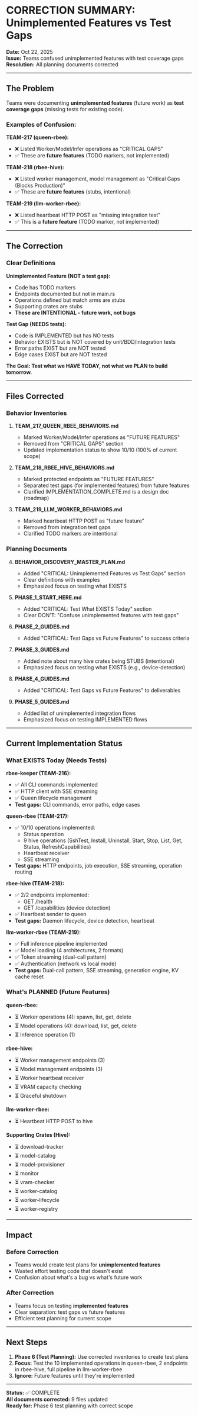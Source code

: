 # CORRECTION SUMMARY: Unimplemented Features vs Test Gaps

**Date:** Oct 22, 2025  
**Issue:** Teams confused unimplemented features with test coverage gaps  
**Resolution:** All planning documents corrected

---

## The Problem

Teams were documenting **unimplemented features** (future work) as **test coverage gaps** (missing tests for existing code).

### Examples of Confusion:

**TEAM-217 (queen-rbee):**
- ❌ Listed Worker/Model/Infer operations as "CRITICAL GAPS"
- ✅ These are **future features** (TODO markers, not implemented)

**TEAM-218 (rbee-hive):**
- ❌ Listed worker management, model management as "Critical Gaps (Blocks Production)"
- ✅ These are **future features** (stubs, intentional)

**TEAM-219 (llm-worker-rbee):**
- ❌ Listed heartbeat HTTP POST as "missing integration test"
- ✅ This is a **future feature** (TODO marker, not implemented)

---

## The Correction

### Clear Definitions

**Unimplemented Feature (NOT a test gap):**
- Code has TODO markers
- Endpoints documented but not in main.rs
- Operations defined but match arms are stubs
- Supporting crates are stubs
- **These are INTENTIONAL - future work, not bugs**

**Test Gap (NEEDS tests):**
- Code is IMPLEMENTED but has NO tests
- Behavior EXISTS but is NOT covered by unit/BDD/integration tests
- Error paths EXIST but are NOT tested
- Edge cases EXIST but are NOT tested

**The Goal: Test what we HAVE TODAY, not what we PLAN to build tomorrow.**

---

## Files Corrected

### Behavior Inventories
1. **TEAM_217_QUEEN_RBEE_BEHAVIORS.md**
   - Marked Worker/Model/Infer operations as "FUTURE FEATURES"
   - Removed from "CRITICAL GAPS" section
   - Updated implementation status to show 10/10 (100% of current scope)

2. **TEAM_218_RBEE_HIVE_BEHAVIORS.md**
   - Marked protected endpoints as "FUTURE FEATURES"
   - Separated test gaps (for implemented features) from future features
   - Clarified IMPLEMENTATION_COMPLETE.md is a design doc (roadmap)

3. **TEAM_219_LLM_WORKER_BEHAVIORS.md**
   - Marked heartbeat HTTP POST as "future feature"
   - Removed from integration test gaps
   - Clarified TODO markers are intentional

### Planning Documents
4. **BEHAVIOR_DISCOVERY_MASTER_PLAN.md**
   - Added "CRITICAL: Unimplemented Features vs Test Gaps" section
   - Clear definitions with examples
   - Emphasized focus on testing what EXISTS

5. **PHASE_1_START_HERE.md**
   - Added "CRITICAL: Test What EXISTS Today" section
   - Clear DON'T: "Confuse unimplemented features with test gaps"

6. **PHASE_2_GUIDES.md**
   - Added "CRITICAL: Test Gaps vs Future Features" to success criteria

7. **PHASE_3_GUIDES.md**
   - Added note about many hive crates being STUBS (intentional)
   - Emphasized focus on testing what EXISTS (e.g., device-detection)

8. **PHASE_4_GUIDES.md**
   - Added "CRITICAL: Test Gaps vs Future Features" to deliverables

9. **PHASE_5_GUIDES.md**
   - Added list of unimplemented integration flows
   - Emphasized focus on testing IMPLEMENTED flows

---

## Current Implementation Status

### What EXISTS Today (Needs Tests)

**rbee-keeper (TEAM-216):**
- ✅ All CLI commands implemented
- ✅ HTTP client with SSE streaming
- ✅ Queen lifecycle management
- **Test gaps:** CLI commands, error paths, edge cases

**queen-rbee (TEAM-217):**
- ✅ 10/10 operations implemented:
  - Status operation
  - 9 hive operations (SshTest, Install, Uninstall, Start, Stop, List, Get, Status, RefreshCapabilities)
  - Heartbeat receiver
  - SSE streaming
- **Test gaps:** HTTP endpoints, job execution, SSE streaming, operation routing

**rbee-hive (TEAM-218):**
- ✅ 2/2 endpoints implemented:
  - GET /health
  - GET /capabilities (device detection)
- ✅ Heartbeat sender to queen
- **Test gaps:** Daemon lifecycle, device detection, heartbeat

**llm-worker-rbee (TEAM-219):**
- ✅ Full inference pipeline implemented
- ✅ Model loading (4 architectures, 2 formats)
- ✅ Token streaming (dual-call pattern)
- ✅ Authentication (network vs local mode)
- **Test gaps:** Dual-call pattern, SSE streaming, generation engine, KV cache reset

### What's PLANNED (Future Features)

**queen-rbee:**
- ⏳ Worker operations (4): spawn, list, get, delete
- ⏳ Model operations (4): download, list, get, delete
- ⏳ Inference operation (1)

**rbee-hive:**
- ⏳ Worker management endpoints (3)
- ⏳ Model management endpoints (3)
- ⏳ Worker heartbeat receiver
- ⏳ VRAM capacity checking
- ⏳ Graceful shutdown

**llm-worker-rbee:**
- ⏳ Heartbeat HTTP POST to hive

**Supporting Crates (Hive):**
- ⏳ download-tracker
- ⏳ model-catalog
- ⏳ model-provisioner
- ⏳ monitor
- ⏳ vram-checker
- ⏳ worker-catalog
- ⏳ worker-lifecycle
- ⏳ worker-registry

---

## Impact

### Before Correction
- Teams would create test plans for **unimplemented features**
- Wasted effort testing code that doesn't exist
- Confusion about what's a bug vs what's future work

### After Correction
- Teams focus on testing **implemented features**
- Clear separation: test gaps vs future features
- Efficient test planning for current scope

---

## Next Steps

1. **Phase 6 (Test Planning):** Use corrected inventories to create test plans
2. **Focus:** Test the 10 implemented operations in queen-rbee, 2 endpoints in rbee-hive, full pipeline in llm-worker-rbee
3. **Ignore:** Future features until they're implemented

---

**Status:** ✅ COMPLETE  
**All documents corrected:** 9 files updated  
**Ready for:** Phase 6 test planning with correct scope
